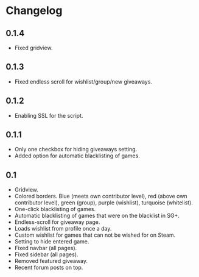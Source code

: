 # Changelog

## 0.1.4

- Fixed gridview.

## 0.1.3

- Fixed endless scroll for wishlist/group/new giveaways.

## 0.1.2

- Enabling SSL for the script.

## 0.1.1

- Only one checkbox for hiding giveaways setting.
- Added option for automatic blacklisting of games.

## 0.1

- Gridview.
- Colored borders. Blue (meets own contributor level), red (above own contributor level), green (group), purple (wishlist), turquoise (whitelist).
- One-click blacklisting of games.
- Automatic blacklisting of games that were on the blacklist in SG+.
- Endless-scroll for giveaway page.
- Loads wishlist from profile once a day.
- Custom wishlist for games that can not be wished for on Steam.
- Setting to hide entered game.
- Fixed navbar (all pages).
- Fixed sidebar (all pages).
- Removed featured giveaway.
- Recent forum posts on top.
